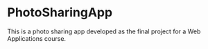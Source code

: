 # PhotoSharingApp
This is a photo sharing app developed as the final project for a Web Applications course.
